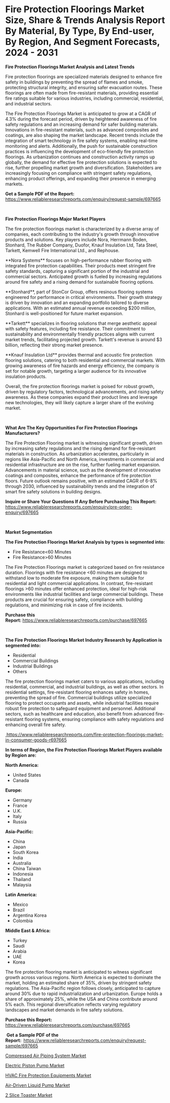 <p><h1>Fire Protection Floorings Market Size, Share & Trends Analysis Report By Material, By Type, By End-user, By Region, And Segment Forecasts, 2024 - 2031</h1></p><p><strong>Fire Protection Floorings Market Analysis and Latest Trends</strong></p>
<p><p>Fire protection floorings are specialized materials designed to enhance fire safety in buildings by preventing the spread of flames and smoke, protecting structural integrity, and ensuring safer evacuation routes. These floorings are often made from fire-resistant materials, providing essential fire ratings suitable for various industries, including commercial, residential, and industrial sectors.</p><p>The Fire Protection Floorings Market is anticipated to grow at a CAGR of 4.3% during the forecast period, driven by heightened awareness of fire safety regulations and an increasing demand for safer building materials. Innovations in fire-resistant materials, such as advanced composites and coatings, are also shaping the market landscape. Recent trends include the integration of smart technology in fire safety systems, enabling real-time monitoring and alerts. Additionally, the push for sustainable construction practices is influencing the development of eco-friendly fire protection floorings. As urbanization continues and construction activity ramps up globally, the demand for effective fire protection solutions is expected to rise, further propelling market growth and diversification. Stakeholders are increasingly focusing on compliance with stringent safety regulations, enhancing product offerings, and expanding their presence in emerging markets.</p></p>
<p><strong>Get a Sample PDF of the Report:&nbsp;</strong> <a href="https://www.reliableresearchreports.com/enquiry/request-sample/697665?utm_campaign=16&utm_medium=2&utm_source=Github&utm_content=ia&utm_term=27122024&utm_id=fire-protection-floorings">https://www.reliableresearchreports.com/enquiry/request-sample/697665</a></p>
<p>&nbsp;</p>
<p><strong>Fire Protection Floorings Major Market Players</strong></p>
<p><p>The fire protection floorings market is characterized by a diverse array of companies, each contributing to the industry's growth through innovative products and solutions. Key players include Nora, Herrmann Boden, Stonhard, The Rubber Company, Duofor, Knauf Insulation Ltd, Tata Steel, Tarkett, Kemwell Fire International Ltd., and Rephouse.</p><p>**Nora Systems** focuses on high-performance rubber flooring with integrated fire protection capabilities. Their products meet stringent fire safety standards, capturing a significant portion of the industrial and commercial sectors. Anticipated growth is fueled by increasing regulations around fire safety and a rising demand for sustainable flooring options.</p><p>**Stonhard**, part of StonCor Group, offers resinous flooring systems engineered for performance in critical environments. Their growth strategy is driven by innovation and an expanding portfolio tailored to diverse applications. With an estimated annual revenue exceeding $200 million, Stonhard is well-positioned for future market expansion.</p><p>**Tarkett** specializes in flooring solutions that merge aesthetic appeal with safety features, including fire resistance. Their commitment to sustainability and environmentally friendly practices aligns with current market trends, facilitating projected growth. Tarkett's revenue is around $3 billion, reflecting their strong market presence.</p><p>**Knauf Insulation Ltd** provides thermal and acoustic fire protection flooring solutions, catering to both residential and commercial markets. With growing awareness of fire hazards and energy efficiency, the company is set for notable growth, targeting a larger audience for its innovative insulation products.</p><p>Overall, the fire protection floorings market is poised for robust growth, driven by regulatory factors, technological advancements, and rising safety awareness. As these companies expand their product lines and leverage new technologies, they will likely capture a larger share of the evolving market.</p></p>
<p>&nbsp;</p>
<p><strong>What Are The Key Opportunities For Fire Protection Floorings Manufacturers?</strong></p>
<p><p>The Fire Protection Flooring market is witnessing significant growth, driven by increasing safety regulations and the rising demand for fire-resistant materials in construction. As urbanization accelerates, particularly in regions like Asia-Pacific and North America, investments in commercial and residential infrastructure are on the rise, further fueling market expansion. Advancements in material science, such as the development of innovative coatings and composites, enhance the performance of fire protection floors. Future outlook remains positive, with an estimated CAGR of 6-8% through 2030, influenced by sustainability trends and the integration of smart fire safety solutions in building designs.</p></p>
<p><strong>Inquire or Share Your Questions If Any Before Purchasing This Report:</strong> <a href="https://www.reliableresearchreports.com/enquiry/pre-order-enquiry/697665?utm_campaign=16&utm_medium=2&utm_source=Github&utm_content=ia&utm_term=27122024&utm_id=fire-protection-floorings">https://www.reliableresearchreports.com/enquiry/pre-order-enquiry/697665</a></p>
<p>&nbsp;</p>
<p><strong>Market Segmentation</strong></p>
<p><strong>The Fire Protection Floorings Market Analysis by types is segmented into:</strong></p>
<p><ul><li>Fire Resistance<60 Minutes</li><li>Fire Resistance>60 Minutes</li></ul></p>
<p><p>The Fire Protection Floorings market is categorized based on fire resistance duration. Floorings with fire resistance <60 minutes are designed to withstand low to moderate fire exposure, making them suitable for residential and light commercial applications. In contrast, fire-resistant floorings >60 minutes offer enhanced protection, ideal for high-risk environments like industrial facilities and large commercial buildings. These products are crucial for ensuring safety, compliance with building regulations, and minimizing risk in case of fire incidents.</p></p>
<p><strong>Purchase this Report:&nbsp;</strong><a href="https://www.reliableresearchreports.com/purchase/697665?utm_campaign=16&utm_medium=2&utm_source=Github&utm_content=ia&utm_term=27122024&utm_id=fire-protection-floorings">https://www.reliableresearchreports.com/purchase/697665</a></p>
<p>&nbsp;</p>
<p><strong>The Fire Protection Floorings Market Industry Research by Application is segmented into:</strong></p>
<p><ul><li>Residential</li><li>Commercial Buildings</li><li>Industrial Buildings</li><li>Others</li></ul></p>
<p><p>The fire protection floorings market caters to various applications, including residential, commercial, and industrial buildings, as well as other sectors. In residential settings, fire-resistant flooring enhances safety in homes, preventing the spread of fire. Commercial buildings utilize specialized flooring to protect occupants and assets, while industrial facilities require robust fire protection to safeguard equipment and personnel. Additional sectors, such as healthcare and education, also benefit from advanced fire-resistant flooring systems, ensuring compliance with safety regulations and enhancing overall fire safety.</p></p>
<p><a href="https://www.reliableresearchreports.com/fire-protection-floorings-market-in-consumer-goods-r697665?utm_campaign=16&utm_medium=2&utm_source=Github&utm_content=ia&utm_term=27122024&utm_id=fire-protection-floorings">&nbsp;https://www.reliableresearchreports.com/fire-protection-floorings-market-in-consumer-goods-r697665</a></p>
<p><strong>In terms of Region, the Fire Protection Floorings Market Players available by Region are:</strong></p>
<p>
    <p> <strong> North America: </strong>
        <ul>
            <li>United States</li>
            <li>Canada</li>
        </ul>
        </p> 
    <p> <strong> Europe: </strong>
        <ul>
            <li>Germany</li>
            <li>France</li>
            <li>U.K.</li>
            <li>Italy</li>
            <li>Russia</li>
        </ul>
        </p> 
    <p> <strong> Asia-Pacific: </strong>
        <ul>
            <li>China</li>
            <li>Japan</li>
            <li>South Korea</li>
            <li>India</li>
            <li>Australia</li>
            <li>China Taiwan</li>
            <li>Indonesia</li>
            <li>Thailand</li>
            <li>Malaysia</li>
        </ul>
        </p> 
    <p> <strong> Latin America: </strong>
        <ul>
            <li>Mexico</li>
            <li>Brazil</li>
            <li>Argentina Korea</li>
            <li>Colombia</li>
        </ul>
        </p> 
    <p> <strong> Middle East & Africa: </strong>
        <ul>
            <li>Turkey</li>
            <li>Saudi</li>
            <li>Arabia</li>
            <li>UAE</li>
            <li>Korea</li>
        </ul>
    </p>
    </p>
<p><p>The fire protection flooring market is anticipated to witness significant growth across various regions. North America is expected to dominate the market, holding an estimated share of 35%, driven by stringent safety regulations. The Asia-Pacific region follows closely, anticipated to capture around 30% due to rapid industrialization and urbanization. Europe holds a share of approximately 25%, while the USA and China contribute around 5% each. This regional diversification reflects varying regulatory landscapes and market demands in fire safety solutions.</p></p>
<p><strong>Purchase this Report: </strong><a href="https://www.reliableresearchreports.com/purchase/697665?utm_campaign=16&utm_medium=2&utm_source=Github&utm_content=ia&utm_term=27122024&utm_id=fire-protection-floorings">https://www.reliableresearchreports.com/purchase/697665</a></p>
<p>&nbsp;<strong>Get a Sample PDF of the Report:&nbsp;&nbsp;</strong><a href="https://www.reliableresearchreports.com/enquiry/request-sample/697665?utm_campaign=16&utm_medium=2&utm_source=Github&utm_content=ia&utm_term=27122024&utm_id=fire-protection-floorings">https://www.reliableresearchreports.com/enquiry/request-sample/697665</a></p>
<p><strong></strong></p>
<p><p><a href="https://github.com/JosephineMcguire65/Market-Research-Report-List-1/blob/main/compressed-air-piping-system-market.md?utm_campaign=16&utm_medium=2&utm_source=Github&utm_content=ia&utm_term=27122024&utm_id=fire-protection-floorings">Compressed Air Piping System Market</a></p><p><a href="https://github.com/norbeludie83/Market-Research-Report-List-1/blob/main/electric-piston-pump-market.md?utm_campaign=16&utm_medium=2&utm_source=Github&utm_content=ia&utm_term=27122024&utm_id=fire-protection-floorings">Electric Piston Pump Market</a></p><p><a href="https://github.com/mezokathleen834/Market-Research-Report-List-1/blob/main/hvac-fire-protection-equipments-market.md?utm_campaign=16&utm_medium=2&utm_source=Github&utm_content=ia&utm_term=27122024&utm_id=fire-protection-floorings">HVAC Fire Protection Equipments Market</a></p><p><a href="https://github.com/shirleenfraker87/Market-Research-Report-List-1/blob/main/air-driven-liquid-pump-market.md?utm_campaign=16&utm_medium=2&utm_source=Github&utm_content=ia&utm_term=27122024&utm_id=fire-protection-floorings">Air-Driven Liquid Pump Market</a></p><p><a href="https://github.com/jerhoskinson197676/Market-Research-Report-List-1/blob/main/2-slice-toaster-market.md?utm_campaign=16&utm_medium=2&utm_source=Github&utm_content=ia&utm_term=27122024&utm_id=fire-protection-floorings">2 Slice Toaster Market</a></p></p>